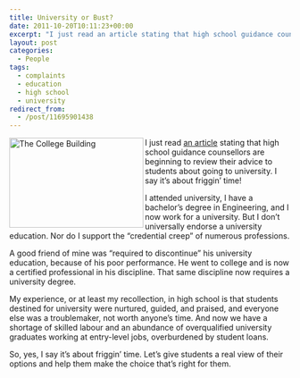 ```yaml
---
title: University or Bust?
date: 2011-10-20T10:11:23+00:00
excerpt: "I just read an article stating that high school guidance counsellors are beginning to review their advice to students about going to university. I say it’s about friggin’ time!"
layout: post
categories:
  - People
tags:
  - complaints
  - education
  - high school
  - university
redirect_from:
  - /post/11695901438
---
```

[<img src="http://farm3.static.flickr.com/2635/3695062341_0afebd9b39_m.jpg" alt="The College Building" width="240" height="161" align="left" />](http://www.flickr.com/photos/usask/3695062341/ "The College Building by University of Saskatchewan, on Flickr")I just read [an article](http://www.theglobeandmail.com/news/national/time-to-lead/guidance-counsellors-shedding-their-university-or-bust-philosophy/article2204406/ "Guidance counsellors shedding their university-or-bust philosophy") stating that high school guidance counsellors are beginning to review their advice to students about going to university. I say it’s about friggin’ time!

I attended university, I have a bachelor’s degree in Engineering, and I now work for a university. But I don’t universally endorse a university education. Nor do I support the “credential creep” of numerous professions.

A good friend of mine was “required to discontinue” his university education, because of his poor performance. He went to college and is now a certified professional in his discipline. That same discipline now requires a university degree.

My experience, or at least my recollection, in high school is that students destined for university were nurtured, guided, and praised, and everyone else was a troublemaker, not worth anyone’s time. And now we have a shortage of skilled labour and an abundance of overqualified university graduates working at entry-level jobs, overburdened by student loans.

So, yes, I say it’s about friggin’ time. Let’s give students a real view of their options and help them make the choice that’s right for them.
